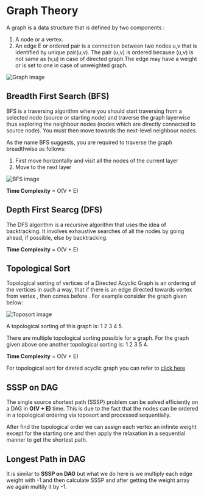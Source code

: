 # Graph Theory

A graph is a data structure that is defined by two components :
1. A node or a vertex.
2. An edge E or ordered pair is a connection between two nodes u,v that is identified by unique pair(u,v). The pair (u,v) is ordered because (u,v) is not same as (v,u) in case of directed graph.The edge may have a weight or is set to one in case of unweighted graph.

![Graph image](./images/graph1.jpg)


## Breadth First Search (BFS)

BFS is a traversing algorithm where you should start traversing from a selected node (source or starting node) and traverse the graph layerwise thus exploring the neighbour nodes (nodes which are directly connected to source node). You must then move towards the next-level neighbour nodes.

As the name BFS suggests, you are required to traverse the graph breadthwise as follows:

1. First move horizontally and visit all the nodes of the current layer
2. Move to the next layer

![BFS image](./images/graph1.jpg?raw=true "Title")

**Time Complexity** = O(V + E)

## Depth First Searcg (DFS)
The DFS algorithm is a recursive algorithm that uses the idea of backtracking. It involves exhaustive searches of all the nodes by going ahead, if possible, else by backtracking.

**Time Complexity** = O(V + E)

## Topological Sort

Topological sorting of vertices of a Directed Acyclic Graph is an ordering of the vertices in such a way, that if there is an edge directed towards vertex from vertex , then comes before . For example consider the graph given below:

![Toposort image](./images/graph1.jpg?raw=true "Title")

A topological sorting of this graph is: 1 2 3 4 5.

There are multiple topological sorting possible for a graph. For the graph given above one another topological sorting is: 1 2 3 5 4.

**Time Complexity** = O(V + E)

For topological sort for direted acyclic graph you can refer to [click here](https://cp-algorithms.com/graph/topological-sort.html)

## SSSP on DAG

The single source shortest path (SSSP) problem can be solved efficiently on a DAG in **O(V + E)** time. This is due to the fact that the nodes can be ordered in a topological ordering via toposort and processed sequentially. 

After find the topological order we can assign each vertex an infinite weight except for the starting one and then apply the relaxation in a sequential manner to get the shortest path.

## Longest Path in DAG

It is similar to **SSSP on DAG** but what we do here is we multiply each edge weight with -1 and then calculate SSSP and after getting the weight array we again multily it by -1.

